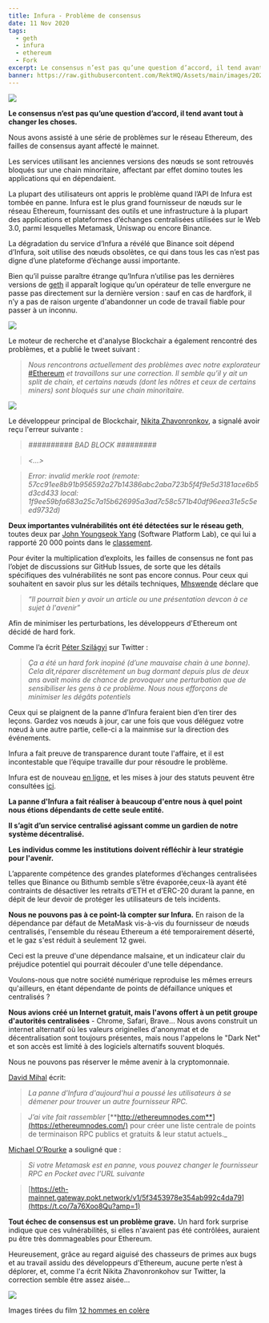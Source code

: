 ```yaml
---
title: Infura - Problème de consensus
date: 11 Nov 2020
tags:
  - geth
  - infura
  - ethereum
  - Fork
excerpt: Le consensus n’est pas qu’une question d’accord, il tend avant tout à changer les choses. Nous avons assisté à une série de problèmes sur le réseau Ethereum, des failles de consensus ayant affecté le mainnet.
banner: https://raw.githubusercontent.com/RektHQ/Assets/main/images/2020/11/12-angry-men-1.jpg
---
```


![](https://raw.githubusercontent.com/RektHQ/Assets/main/images/2020/11/12-angry-men-1.jpg)

**Le consensus n’est pas qu’une question d’accord, il tend avant tout à changer les choses.**

Nous avons assisté à une série de problèmes sur le réseau Ethereum, des failles de consensus ayant affecté le mainnet.

Les services utilisant les anciennes versions des nœuds se sont retrouvés bloqués sur une chain minoritaire, affectant par effet domino toutes les applications qui en dépendaient.

La plupart des utilisateurs ont appris le problème quand l’API de Infura est tombée en panne. Infura est le plus grand fournisseur de nœuds sur le réseau Ethereum, fournissant des outils et une infrastructure à la plupart des applications et plateformes d’échanges centralisées utilisées sur le Web 3.0, parmi lesquelles Metamask, Uniswap ou encore Binance.

La dégradation du service d’Infura a révélé que Binance soit dépend d’Infura, soit utilise des nœuds obsolètes, ce qui dans tous les cas n’est pas digne d’une plateforme d’échange aussi importante.

Bien qu’il puisse paraître étrange qu’Infura n’utilise pas les dernières versions de [geth](https://geth.ethereum.org/downloads/) il apparaît logique qu’un opérateur de telle envergure ne passe pas directement sur la dernière version : sauf en cas de hardfork, il n’y a pas de raison urgente d'abandonner un code de travail fiable pour passer à un inconnu.

![](https://raw.githubusercontent.com/RektHQ/Assets/main/images/2020/11/add3dbfcb32773693acdf1699dc73e8f.png)

Le moteur de recherche et d'analyse Blockchair a également rencontré des problèmes, et a publié le tweet suivant :

> _Nous rencontrons actuellement des problèmes avec notre explorateur_ [#Ethereum](https://twitter.com/hashtag/Ethereum?src=hashtag_click) _et travaillons sur une correction. Il semble qu’il y ait un split de chain, et certains nœuds (dont les nôtres et ceux de certains miners) sont bloqués sur une chain minoritaire._

![](https://raw.githubusercontent.com/RektHQ/Assets/main/images/2020/11/Emh9J7sW8AEB_FT.jpg)

Le développeur principal de Blockchair, [Nikita Zhavonronkov](https://twitter.com/nikzh/status/1326455533927329792?s=20), a signalé avoir reçu l'erreur suivante :

> _########## BAD BLOCK #########_

> _<…>_

> _Error: invalid merkle root (remote: 57cc91ee8b91b956592a27b14386abc2aba723b5f4f9e5d3181ace6b5d3cd433 local: 1f9ee59bfa683a25c7a15b626995a3ad7c58c571b40df96eea31e5c5eed9732d)_

**Deux importantes vulnérabilités ont été détectées sur le réseau geth**, toutes deux par [John Youngseok Yang](https://github.com/johnyangk) (Software Platform Lab), ce qui lui a rapporté 20 000 points dans le [classement](https://bounty.ethereum.org/).

Pour éviter la multiplication d’exploits, les failles de consensus ne font pas l’objet de discussions sur GitHub Issues, de sorte que les détails spécifiques des vulnérabilités ne sont pas encore connus. Pour ceux qui souhaitent en savoir plus sur les détails techniques, [Mhswende](https://twitter.com/mhswende/status/1326489526450221056?s=20) déclare que

> _“Il pourrait bien y avoir un article ou une présentation devcon à ce sujet à l'avenir”_

Afin de minimiser les perturbations, les développeurs d'Ethereum ont décidé de hard fork.

Comme l’a écrit [Péter Szilágyi](https://twitter.com/peter_szilagyi/status/1326476649278414850?s=20) sur Twitter :

> _Ça a été un hard fork inopiné (d’une mauvaise chain à une bonne). Cela dit,réparer discrètement un bug dormant depuis plus de deux ans avait moins de chance de provoquer une perturbation que de sensibiliser les gens à ce problème. Nous nous efforçons de minimiser les dégâts potentiels_

Ceux qui se plaignent de la panne d’Infura feraient bien d‘en tirer des leçons. Gardez vos nœuds à jour, car une fois que vous déléguez votre nœud à une autre partie, celle-ci a la mainmise sur la direction des événements. 

Infura a fait preuve de transparence durant toute l'affaire, et il est incontestable que l’équipe travaille dur pour résoudre le problème.

Infura est de nouveau [en ligne](https://forkmon.ethdevops.io/), et les mises à jour des statuts peuvent être consultées [ici](https://status.infura.io/).

**La panne d'Infura a fait réaliser à beaucoup d'entre nous à quel point nous étions dépendants de cette seule entité.**

**Il s’agit d’un service centralisé agissant comme un gardien de notre système décentralisé.**

**Les individus comme les institutions doivent réfléchir à leur stratégie pour l'avenir.**

L’apparente compétence des grandes plateformes d’échanges centralisées telles que Binance ou Bithumb semble s’être évaporée,ceux-là ayant été contraints de désactiver les retraits d’ETH et d’ERC-20 durant la panne, en dépit de leur devoir de protéger les utilisateurs de tels incidents.

**Nous ne pouvons pas à ce point-là compter sur Infura.** En raison de la dépendance par défaut de MetaMask vis-à-vis du fournisseur de nœuds centralisés, l'ensemble du réseau Ethereum a été temporairement déserté, et le gaz s'est réduit à seulement 12 gwei.

Ceci est la preuve d'une dépendance malsaine, et un indicateur clair du préjudice potentiel qui pourrait découler d'une telle dépendance.

Voulons-nous que notre société numérique reproduise les mêmes erreurs qu'ailleurs, en étant dépendante de points de défaillance uniques et centralisés ?

**Nous avions créé un Internet gratuit, mais l'avons offert à un petit groupe d'autorités centralisées** - Chrome, Safari, Brave… Nous avons construit un internet alternatif où les valeurs originelles d'anonymat et de décentralisation sont toujours présentes, mais nous l'appelons le "Dark Net" et son accès est limité à des logiciels alternatifs souvent bloqués.

Nous ne pouvons pas réserver le même avenir à la cryptomonnaie.

[David Mihal](https://twitter.com/dmihal/status/1326520031379853313?s=20) écrit:

> _La panne d'Infura d'aujourd'hui a poussé les utilisateurs à se démener pour trouver un autre fournisseur RPC._

> _J’ai vite fait rassembler_ [**http://ethereumnodes.com**](https://ethereumnodes.com/) pour créer une liste centrale de points de terminaison RPC publics et gratuits & leur statut actuels._

[Michael O’Rourke](https://twitter.com/o_rourke/status/1326509249825038336?s=20) a souligné que :

> _Si votre Metamask est en panne, vous pouvez changer le fournisseur RPC en Pocket avec l'URL suivante_

> [https://eth-mainnet.gateway.pokt.network/v1/5f3453978e354ab992c4da79](https://t.co/7a76Xoo8Qu?amp=1)

**Tout échec de consensus est un problème grave.** Un hard fork surprise indique que ces vulnérabilités, si elles n'avaient pas été contrôlées, auraient pu être très dommageables pour Ethereum.

Heureusement, grâce au regard aiguisé des chasseurs de primes aux bugs et au travail assidu des développeurs d'Ethereum, aucune perte n’est à déplorer, et, comme l'a écrit Nikita Zhavonronkohov sur Twitter, la correction semble être assez aisée...

![](https://raw.githubusercontent.com/RektHQ/Assets/main/images/2020/11/end2.jpg)

Images tirées du film [12 hommes en colère](https://www.imdb.com/title/tt0050083/)
